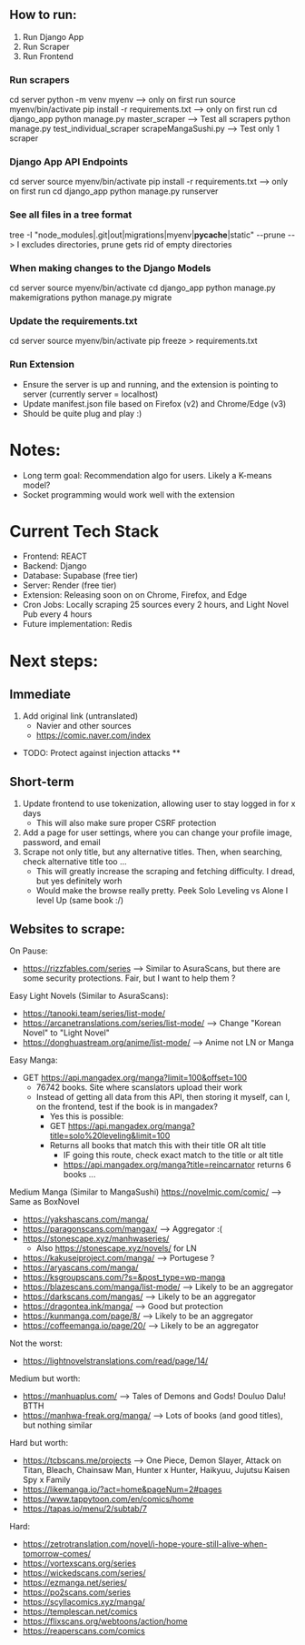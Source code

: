 ## How to run:
1. Run Django App
2. Run Scraper
3. Run Frontend

### Run scrapers
cd server
python -m venv myenv --> only on first run
source myenv/bin/activate
pip install -r requirements.txt  --> only on first run
cd django_app
python manage.py master_scraper  --> Test all scrapers
python manage.py test_individual_scraper scrapeMangaSushi.py --> Test only 1 scraper

### Django App API Endpoints
cd server
source myenv/bin/activate
pip install -r requirements.txt  --> only on first run
cd django_app
python manage.py runserver

### See all files in a tree format
tree -I "node_modules|.git|out|migrations|myenv|__pycache__|static" --prune --> I excludes directories, prune gets rid of empty directories

### When making changes to the Django Models
cd server
source myenv/bin/activate
cd django_app
python manage.py makemigrations
python manage.py migrate

### Update the requirements.txt
cd server
source myenv/bin/activate
pip freeze > requirements.txt

### Run Extension
- Ensure the server is up and running, and the extension is pointing to server (currently server = localhost)
- Update manifest.json file based on Firefox (v2) and Chrome/Edge (v3)
- Should be quite plug and play :)

# Notes:
- Long term goal: Recommendation algo for users. Likely a K-means model?
- Socket programming would work well with the extension

# Current Tech Stack
- Frontend: REACT
- Backend: Django
- Database: Supabase (free tier)
- Server: Render (free tier)
- Extension: Releasing soon on on Chrome, Firefox, and Edge
- Cron Jobs: Locally scraping 25 sources every 2 hours, and Light Novel Pub every 4 hours
- Future implementation: Redis

# Next steps:

## Immediate
1. Add original link (untranslated)
    - Navier and other sources 
    - https://comic.naver.com/index
- TODO: Protect against injection attacks **

## Short-term
1. Update frontend to use tokenization, allowing user to stay logged in for x days
    - This will also make sure proper CSRF protection
2. Add a page for user settings, where you can change your profile image, password, and email
3. Scrape not only title, but any alternative titles. Then, when searching, check alternative title too ...
    - This will greatly increase the scraping and fetching difficulty. I dread, but yes definitely worh 
    - Would make the browse really pretty. Peek Solo Leveling vs Alone I level Up (same book :/)

## Websites to scrape:
On Pause:
- https://rizzfables.com/series --> Similar to AsuraScans, but there are some security protections. Fair, but I want to help them ?

Easy Light Novels (Similar to AsuraScans):
- https://tanooki.team/series/list-mode/
- https://arcanetranslations.com/series/list-mode/ --> Change "Korean Novel" to "Light Novel"
- https://donghuastream.org/anime/list-mode/ --> Anime not LN or Manga

Easy Manga:
- GET https://api.mangadex.org/manga?limit=100&offset=100
    - 76742 books. Site where scanslators upload their work
    - Instead of getting all data from this API, then storing it myself,
      can I, on the frontend, test if the book is in mangadex?
        - Yes this is possible:
        - GET https://api.mangadex.org/manga?title=solo%20leveling&limit=100
        - Returns all books that match this with their title OR alt title
            - IF going this route, check exact match to the title or alt title
            - https://api.mangadex.org/manga?title=reincarnator returns 6 books ...

Medium Manga (Similar to MangaSushi)
https://novelmic.com/comic/ --> Same as BoxNovel
- https://yakshascans.com/manga/
- https://paragonscans.com/mangax/ --> Aggregator :(
- https://stonescape.xyz/manhwaseries/
    - Also https://stonescape.xyz/novels/ for LN
- https://kakuseiproject.com/manga/ --> Portugese ?
- https://aryascans.com/manga/
- https://ksgroupscans.com/?s=&post_type=wp-manga
- https://blazescans.com/manga/list-mode/ --> Likely to be an aggregator
- https://darkscans.com/mangas/ --> Likely to be an aggregator
- https://dragontea.ink/manga/ --> Good but protection
- https://kunmanga.com/page/8/ --> Likely to be an aggregator
- https://coffeemanga.io/page/20/ --> Likely to be an aggregator

Not the worst:
- https://lightnovelstranslations.com/read/page/14/

Medium but worth:
- https://manhuaplus.com/ --> Tales of Demons and Gods! Douluo Dalu! BTTH
- https://manhwa-freak.org/manga/ --> Lots of books (and good titles), but nothing similar

Hard but worth:
- https://tcbscans.me/projects --> One Piece, Demon Slayer, Attack on Titan, Bleach, Chainsaw Man, Hunter x Hunter, Haikyuu, Jujutsu Kaisen Spy x Family
- https://likemanga.io/?act=home&pageNum=2#pages
- https://www.tappytoon.com/en/comics/home
- https://tapas.io/menu/2/subtab/7

Hard:
- https://zetrotranslation.com/novel/i-hope-youre-still-alive-when-tomorrow-comes/
- https://vortexscans.org/series
- https://wickedscans.com/series/
- https://ezmanga.net/series/
- https://po2scans.com/series
- https://scyllacomics.xyz/manga/
- https://templescan.net/comics
- https://flixscans.org/webtoons/action/home
- https://reaperscans.com/comics